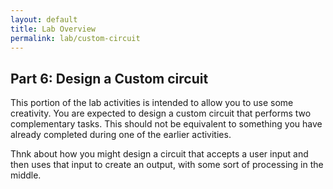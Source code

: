 ```yaml
---
layout: default
title: Lab Overview
permalink: lab/custom-circuit
---
```


## Part 6: Design a Custom circuit

This portion of the lab activities is intended to allow you to use some creativity. You are expected to design a custom circuit that performs two complementary tasks. This should not be equivalent to something you have already completed during one of the earlier activities.

Thnk about how you might design a circuit that accepts a user input and then uses that input to create an output, with some sort of processing in the middle.